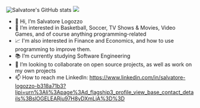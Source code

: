![Salvatore's GitHub stats](https://github-readme-stats.vercel.app/api?username=bigsaso&show_icons=true&theme=great-gatsby)
[![](https://github-readme-streak-stats.herokuapp.com/?user=bigsaso&theme=great-gatsby)](https://github.com/bigsaso)

- 👋 Hi, I’m Salvatore Logozzo
- 👀 I’m interested in Basketball, Soccer, TV Shows & Movies, Video Games, and of course anything programming-related
- 📈 I'm also interested in Finance and Economics, and how to use programming to improve them.
- 📚 I’m currently studying Software Engineering
- 💾 I’m looking to collaborate on open source projects, as well as work on my own projects
- 📫 How to reach me LinkedIn: https://www.linkedin.com/in/salvatore-logozzo-b318a71b3?lipi=urn%3Ali%3Apage%3Ad_flagship3_profile_view_base_contact_details%3BslOGELEARju97H8yDXmLjA%3D%3D

<!---
bigsaso/bigsaso is a ✨ special ✨ repository because its `README.md` (this file) appears on your GitHub profile.
You can click the Preview link to take a look at your changes.
--->
